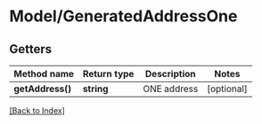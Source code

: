 # Model/GeneratedAddressOne

## Getters

Method name | Return type | Description | Notes
------------ | ------------- | ------------- | -------------
**getAddress()** | **string** | ONE address | [optional]

[[Back to Index]](../index.md)
